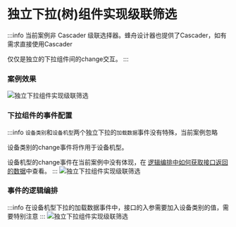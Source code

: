 <!--
 * @Description: 
 * @Author: (于智勇)zhiyong.yu@ytever.com
 * @Date: 2024-12-26 20:11:19
 * @LastEditors: (于智勇)zhiyong.yu@ytever.com
 * @LastEditTime: 2025-01-06 17:45:51
-->

# 独立下拉(树)组件实现级联筛选
:::info
当前案例非 Cascader 级联选择器。蜂舟设计器也提供了Cascader，如有需求直接使用Cascader

仅仅是独立的下拉组件间的change交互。
:::

### 案例效果
![独立下拉组件实现级联筛选](http://www.e1024.top/drawing-bed/20250106/下拉级联.gif)

### 下拉组件的事件配置
:::info
`设备类别`和`设备机型`两个独立下拉的`加载数据`事件没有特殊，当前案例忽略

设备类别的change事件将作用于设备机型。

设备机型的change事件在当前案例中没有体现，在 [逻辑编排中如何获取接口返回的数据](./逻辑编排中如何获取接口返回的数据.md)中查看。
:::
![独立下拉组件实现级联筛选](http://www.e1024.top/drawing-bed/20250106/下拉级联0.png)

### 事件的逻辑编排
:::info
在设备机型下拉的加载数据事件中，接口的入参需要加入设备类别的值，需要特别注意
:::
![独立下拉组件实现级联筛选](http://www.e1024.top/drawing-bed/20250106/下拉级联1.png)
